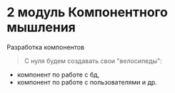 # 2 модуль Компонентного мышления 

Разработка компонентов

> С нуля будем создавать свои "велосипеды": 
- компонент по работе с бд, 
- компонент по работе с пользователями и др.